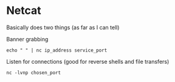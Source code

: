 # Netcat

Basically does two things (as far as I can tell)

Banner grabbing

`echo " " | nc ip_address service_port`

Listen for connections (good for reverse shells and file transfers)

`nc -lvnp chosen_port`
